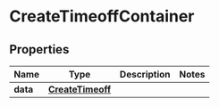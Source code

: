 

# CreateTimeoffContainer


## Properties

| Name | Type | Description | Notes |
|------------ | ------------- | ------------- | -------------|
|**data** | [**CreateTimeoff**](CreateTimeoff.md) |  |  |



